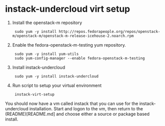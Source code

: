 instack-undercloud virt setup
=============================

1. Install the openstack-m repository

        sudo yum -y install http://repos.fedorapeople.org/repos/openstack-m/openstack-m/openstack-m-release-icehouse-2.noarch.rpm

1. Enable the fedora-openstack-m-testing yum repository.

        sudo yum -y install yum-utils
        sudo yum-config-manager --enable fedora-openstack-m-testing

1. Install instack-undercloud

        sudo yum -y install instack-undercloud

1. Run script to setup your virtual environment

        instack-virt-setup


You should now have a vm called instack that you can use for the
instack-undercloud installation. Start and logon to the vm, then return to the (README)[README.md] and choose
either a source or package based install.
